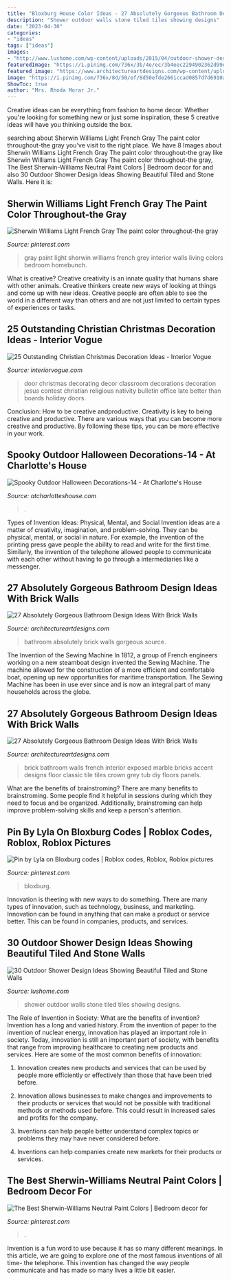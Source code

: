 ```yaml
---
title: "Bloxburg House Color Ideas - 27 Absolutely Gorgeous Bathroom Design Ideas With Brick Walls"
description: "Shower outdoor walls stone tiled tiles showing designs"
date: "2023-04-30"
categories:
- "ideas"
tags: ["ideas"]
images:
- "http://www.lushome.com/wp-content/uploads/2015/04/outdoor-shower-design-ideas-12.jpg"
featuredImage: "https://i.pinimg.com/736x/3b/4e/ec/3b4eec2294902362d99ec40f6e665604.jpg"
featured_image: "https://www.architectureartdesigns.com/wp-content/uploads/2014/02/2015.jpg"
image: "https://i.pinimg.com/736x/8d/50/ef/8d50efde2661ccad0857d7d6910addc9.jpg"
ShowToc: true
author: "Mrs. Rhoda Morar Jr."
---
```



Creative ideas can be everything from fashion to home decor. Whether you're looking for something new or just some inspiration, these 5 creative ideas will have you thinking outside the box.

	

		
searching about Sherwin Williams Light French Gray The paint color throughout-the gray you've visit to the right place. We have 8 Images about Sherwin Williams Light French Gray The paint color throughout-the gray like Sherwin Williams Light French Gray The paint color throughout-the gray, The Best Sherwin-Williams Neutral Paint Colors | Bedroom decor for and also 30 Outdoor Shower Design Ideas Showing Beautiful Tiled and Stone Walls. Here it is:
		
    
## Sherwin Williams Light French Gray The Paint Color Throughout-the Gray

<img loading=lazy src="https://i.pinimg.com/736x/8d/50/ef/8d50efde2661ccad0857d7d6910addc9.jpg" onerror="this.onerror=null;this.src='https://tse1.mm.bing.net/th?id=OIP.ZQXCS8OOj900Y9aXO-jO6QHaLH&amp;pid=15.1';" alt="Sherwin Williams Light French Gray The paint color throughout-the gray">

_Source: pinterest.com_

>gray paint light sherwin williams french grey interior walls living colors bedroom homebunch. 

	

What is creative?
Creative creativity is an innate quality that humans share with other animals. Creative thinkers create new ways of looking at things and come up with new ideas. Creative people are often able to see the world in a different way than others and are not just limited to certain types of experiences or tasks.

    
## 25 Outstanding Christian Christmas Decoration Ideas - Interior Vogue

<img loading=lazy src="http://interiorvogue.com/wp-content/uploads/2016/09/Christmas-Door-Decorating-Contest.jpg" onerror="this.onerror=null;this.src='https://tse3.mm.bing.net/th?id=OIP.BMPM7b80SZ89U73DmgRpOQHaJ4&amp;pid=15.1';" alt="25 Outstanding Christian Christmas Decoration Ideas - Interior Vogue">

_Source: interiorvogue.com_

>door christmas decorating decor classroom decorations decoration jesus contest christian religious nativity bulletin office late better than boards holiday doors. 

	

Conclusion: How to be creative andproductive.
Creativity is key to being creative and productive. There are various ways that you can become more creative and productive. By following these tips, you can be more effective in your work.

    
## Spooky Outdoor Halloween Decorations-14 - At Charlotte&#039;s House

<img loading=lazy src="https://atcharlotteshouse.com/wp-content/uploads/2019/08/Spooky-Outdoor-Halloween-Decorations-14-683x1024.jpg" onerror="this.onerror=null;this.src='https://tse2.mm.bing.net/th?id=OIP.Dj9YTkldlukjHi3vQewUUgHaLG&amp;pid=15.1';" alt="Spooky Outdoor Halloween Decorations-14 - At Charlotte&#039;s House">

_Source: atcharlotteshouse.com_

>. 

	

Types of Invention Ideas: Physical, Mental, and Social
Invention ideas are a matter of creativity, imagination, and problem-solving. They can be physical, mental, or social in nature. For example, the invention of the printing press gave people the ability to read and write for the first time. Similarly, the invention of the telephone allowed people to communicate with each other without having to go through a intermediaries like a messenger.

    
## 27 Absolutely Gorgeous Bathroom Design Ideas With Brick Walls

<img loading=lazy src="https://www.architectureartdesigns.com/wp-content/uploads/2014/02/2015.jpg" onerror="this.onerror=null;this.src='https://tse1.mm.bing.net/th?id=OIP.w-KfEPenmmES54U6Ys-M1wHaLI&amp;pid=15.1';" alt="27 Absolutely Gorgeous Bathroom Design Ideas With Brick Walls">

_Source: architectureartdesigns.com_

>bathroom absolutely brick walls gorgeous source. 

	

The Invention of the Sewing Machine
In 1812, a group of French engineers working on a new steamboat design invented the Sewing Machine. The machine allowed for the construction of a more efficient and comfortable boat, opening up new opportunities for maritime transportation. The Sewing Machine has been in use ever since and is now an integral part of many households across the globe.

    
## 27 Absolutely Gorgeous Bathroom Design Ideas With Brick Walls

<img loading=lazy src="https://www.architectureartdesigns.com/wp-content/uploads/2014/02/2311.jpg" onerror="this.onerror=null;this.src='https://tse4.mm.bing.net/th?id=OIP.PE8MJgjV14RrW6EYLpHZFQHaFj&amp;pid=15.1';" alt="27 Absolutely Gorgeous Bathroom Design Ideas With Brick Walls">

_Source: architectureartdesigns.com_

>brick bathroom walls french interior exposed marble bricks accent designs floor classic tile tiles crown grey tub diy floors panels. 

	

What are the benefits of brainstroming?
There are many benefits to brainstroming. Some people find it helpful in sessions during which they need to focus and be organized. Additionally, brainstroming can help improve problem-solving skills and keep a person's attention.

    
## Pin By Lyla On Bloxburg Codes | Roblox Codes, Roblox, Roblox Pictures

<img loading=lazy src="https://i.pinimg.com/736x/3b/4e/ec/3b4eec2294902362d99ec40f6e665604.jpg" onerror="this.onerror=null;this.src='https://tse3.mm.bing.net/th?id=OIP.yGGI8KNbMocIzutFdGq28gHaJ3&amp;pid=15.1';" alt="Pin by Lyla on Bloxburg codes | Roblox codes, Roblox, Roblox pictures">

_Source: pinterest.com_

>bloxburg. 

	

Innovation is theeting with new ways to do something. There are many types of innovation, such as technology, business, and marketing. Innovation can be found in anything that can make a product or service better. This can be found in companies, products, and services.

    
## 30 Outdoor Shower Design Ideas Showing Beautiful Tiled And Stone Walls

<img loading=lazy src="http://www.lushome.com/wp-content/uploads/2015/04/outdoor-shower-design-ideas-12.jpg" onerror="this.onerror=null;this.src='https://tse1.mm.bing.net/th?id=OIP.V-P6Tu-TmOuOcJZIaeifFgAAAA&amp;pid=15.1';" alt="30 Outdoor Shower Design Ideas Showing Beautiful Tiled and Stone Walls">

_Source: lushome.com_

>shower outdoor walls stone tiled tiles showing designs. 

	

The Role of Invention in Society: What are the benefits of invention?
Invention has a long and varied history. From the invention of paper to the invention of nuclear energy, innovation has played an important role in society. Today, innovation is still an important part of society, with benefits that range from improving healthcare to creating new products and services. Here are some of the most common benefits of innovation:
1. Innovation creates new products and services that can be used by people more efficiently or effectively than those that have been tried before.

2. Innovation allows businesses to make changes and improvements to their products or services that would not be possible with traditional methods or methods used before. This could result in increased sales and profits for the company.

3. Inventions can help people better understand complex topics or problems they may have never considered before.

4. Inventions can help companies create new markets for their products or services.

    
## The Best Sherwin-Williams Neutral Paint Colors | Bedroom Decor For

<img loading=lazy src="https://i.pinimg.com/736x/da/53/56/da5356c5250ea8f175df70f551b30883.jpg" onerror="this.onerror=null;this.src='https://tse3.mm.bing.net/th?id=OIP.dVcGEadyOOaxvsdFk5DcHgHaK8&amp;pid=15.1';" alt="The Best Sherwin-Williams Neutral Paint Colors | Bedroom decor for">

_Source: pinterest.com_

>. 

	

Invention is a fun word to use because it has so many different meanings. In this article, we are going to explore one of the most famous inventions of all time- the telephone. This invention has changed the way people communicate and has made so many lives a little bit easier.

